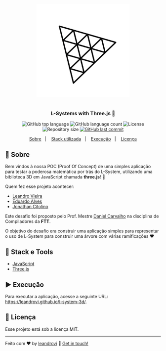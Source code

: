<h3 align="center">
    <img alt="Three.js Logo" src="./.github/logo.png" width="300px" />
</h3>

<h1 align="center"></h1>

<h3 align="center">
  L-Systems with Three.js 🌴
</h3>

<p align="center">
  <img alt="GitHub top language" src="https://img.shields.io/github/languages/top/leandrovi/l-system-3d.svg">

  <img alt="GitHub language count" src="https://img.shields.io/github/languages/count/leandrovi/l-system-3d.svg">

  <img alt="License" src="https://img.shields.io/badge/license-MIT-%2304D361">

  <img alt="Repository size" src="https://img.shields.io/github/repo-size/leandrovi/l-system-3d.svg">

  <a href="https://github.com/leandrovi/l-system-3d/commits/master">
    <img alt="GitHub last commit" src="https://img.shields.io/github/last-commit/leandrovi/l-system-3d.svg">
  </a>
</p>

<p align="center">
  <a href="#rocket-sobre">Sobre</a>&nbsp;&nbsp;&nbsp;|&nbsp;&nbsp;&nbsp;
  <a href="#wrench-stack-e-tools">Stack utilizada</a>&nbsp;&nbsp;&nbsp;|&nbsp;&nbsp;&nbsp;
  <a href="#arrow-forward-execuçao">Execução</a>&nbsp;&nbsp;&nbsp;|&nbsp;&nbsp;&nbsp;
  <a href="#memo-licença">Licença</a>
</p>

## :rocket: Sobre

Bem vindos à nossa POC (Proof Of Concept) de uma simples aplicação para testar a poderosa matemática por trás do L-System, utilizando uma biblioteca 3D em JavaScript chamada **three.js**! :exploding_head:

Quem fez esse projeto acontecer:
- [Leandro Vieira](https://www.github.com/leandrovi)
- [Eduardo Alves](https://www.github.com/ed-leonardo)
- [Jonathan Citolino](https://www.github.com/Citolino)

Este desafio foi proposto pelo Prof. Mestre [Daniel Carvalho](https://github.com/danielscarvalho) na disciplina de Compiladores da **FTT**.

O objetivo do desafio era construir uma aplicação simples para representar o uso de L-System para construir uma árvore com várias ramificações :heart:

## :wrench: Stack e Tools

- [JavaScript](https://www.javascript.com/)
- [Three.js](https://threejs.org/)

## :arrow_forward: Execução

Para executar a aplicação, acesse a seguinte URL: https://leandrovi.github.io/l-system-3d/.

## :memo: Licença

Esse projeto está sob a licença MIT.

---

Feito com ♥ by [leandrovi](https://github.com/leandrovi) :wave: [Get in touch!](https://www.linkedin.com/in/leandrofv/)
